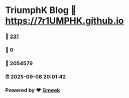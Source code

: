 # TriumphK Blog :link: https://7r1UMPHK.github.io 
### :page_facing_up: [231](https://7r1UMPHK.github.io/tag.html) 
### :speech_balloon: 0 
### :hibiscus: 2054579 
### :alarm_clock: 2025-09-08 20:01:42 
### Powered by :heart: [Gmeek](https://github.com/Meekdai/Gmeek)
